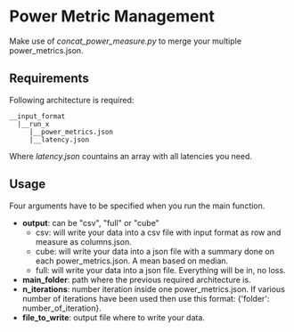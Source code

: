 # Power Metric Management 

Make use of *concat_power_measure.py* to merge your multiple power_metrics.json.

## Requirements 

Following architecture is required:

```
__input_format
  |__run_x
     |__power_metrics.json
     |__latency.json
```

Where *latency.json* countains an array with all latencies you need.

## Usage

Four arguments have to be specified when you run the main function.
- **output**: can be "csv", "full" or "cube"
  - csv: will write your data into a csv file with input format as row and measure as columns.json.
  - cube: will write your data into a json file with a summary done on each power_metrics.json. A mean based on median.
  - full: will write your data into a json file. Everything will be in, no loss.
- **main_folder**: path where the previous required architecture is.
- **n_iterations**: number iteration inside one power_metrics.json. If various number of iterations have been used then use this format: {'folder': number_of_iteration}.
- **file_to_write**: output file where to write your data.